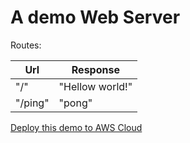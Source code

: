 A demo Web Server
=================

Routes:

| Url     | Response         |
|---------|------------------|
| "/"     | "Hellow world!"  |
| "/ping" | "pong"           |


[Deploy this demo to AWS Cloud](https://github.com/forhot2000/node-hello/tree/master/cloudformation)
